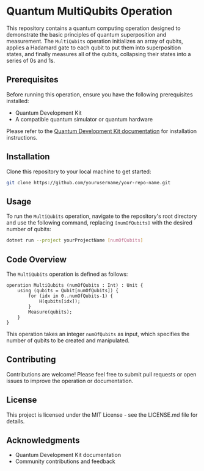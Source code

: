 
# Quantum MultiQubits Operation

This repository contains a quantum computing operation designed to demonstrate the basic principles of quantum superposition and measurement. The `MultiQubits` operation initializes an array of qubits, applies a Hadamard gate to each qubit to put them into superposition states, and finally measures all of the qubits, collapsing their states into a series of 0s and 1s.

## Prerequisites

Before running this operation, ensure you have the following prerequisites installed:

- Quantum Development Kit
- A compatible quantum simulator or quantum hardware

Please refer to the [Quantum Development Kit documentation](https://docs.microsoft.com/quantum/) for installation instructions.

## Installation

Clone this repository to your local machine to get started:

```bash
git clone https://github.com/yourusername/your-repo-name.git
```

## Usage

To run the `MultiQubits` operation, navigate to the repository's root directory and use the following command, replacing `[numOfQubits]` with the desired number of qubits:

```bash
dotnet run --project yourProjectName [numOfQubits]
```

## Code Overview

The `MultiQubits` operation is defined as follows:

```qsharp
operation MultiQubits (numOfQubits : Int) : Unit {
    using (qubits = Qubit[numOfQubits]) {
        for (idx in 0..numOfQubits-1) {
            H(qubits[idx]);
        }
        Measure(qubits);
    }
}
```

This operation takes an integer `numOfQubits` as input, which specifies the number of qubits to be created and manipulated.

## Contributing

Contributions are welcome! Please feel free to submit pull requests or open issues to improve the operation or documentation.

## License

This project is licensed under the MIT License - see the LICENSE.md file for details.

## Acknowledgments

- Quantum Development Kit documentation
- Community contributions and feedback